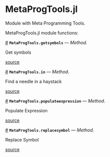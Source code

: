 
<a id='MetaProgTools.jl-1'></a>

# MetaProgTools.jl


Module with Meta Programming Tools.


MetaProgTools.jl module functions:

<a id='MetaProgTools.getsymbols-Tuple{Number}' href='#MetaProgTools.getsymbols-Tuple{Number}'>#</a>
**`MetaProgTools.getsymbols`** &mdash; *Method*.



Get symbols


<a target='_blank' href='https://github.com/madsjulia/MetaProgTools.jl/blob/e2b83dfafbba6a50550bbef89a41063269b41a61/src/MetaProgTools.jl#L42' class='documenter-source'>source</a><br>

<a id='MetaProgTools.in-Tuple{Any,Expr}' href='#MetaProgTools.in-Tuple{Any,Expr}'>#</a>
**`MetaProgTools.in`** &mdash; *Method*.



Find a needle in a haystack


<a target='_blank' href='https://github.com/madsjulia/MetaProgTools.jl/blob/e2b83dfafbba6a50550bbef89a41063269b41a61/src/MetaProgTools.jl#L135' class='documenter-source'>source</a><br>

<a id='MetaProgTools.populateexpression-Tuple{Symbol,AbstractDict}' href='#MetaProgTools.populateexpression-Tuple{Symbol,AbstractDict}'>#</a>
**`MetaProgTools.populateexpression`** &mdash; *Method*.



Populate Expression


<a target='_blank' href='https://github.com/madsjulia/MetaProgTools.jl/blob/e2b83dfafbba6a50550bbef89a41063269b41a61/src/MetaProgTools.jl#L68' class='documenter-source'>source</a><br>

<a id='MetaProgTools.replacesymbol-Tuple{Symbol,Symbol,Any}' href='#MetaProgTools.replacesymbol-Tuple{Symbol,Symbol,Any}'>#</a>
**`MetaProgTools.replacesymbol`** &mdash; *Method*.



Replace Symbol


<a target='_blank' href='https://github.com/madsjulia/MetaProgTools.jl/blob/e2b83dfafbba6a50550bbef89a41063269b41a61/src/MetaProgTools.jl#L100' class='documenter-source'>source</a><br>

